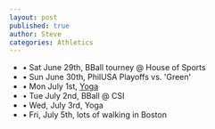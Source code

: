 ```yaml
---
layout: post
published: true
author: Steve
categories: Athletics
---
```



- • Sat June 29th, BBall tourney @ House of Sports
- • Sun June 30th, PhilUSA Playoffs vs. 'Green'
- • Mon July 1st, [Yoga](https://www.instagram.com/tvyogi)
- • Tue July 2nd, BBall @ CSI
- • Wed, July 3rd, Yoga
- • Fri, July 5th, lots of walking in Boston
